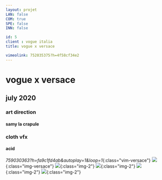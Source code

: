 ```yaml
---
layout: projet
LAN: false  
COM: true
SPE: false
INN: false

id: 5
client : vogue italia
title: vogue x versace

vimeolink: 752035375?h=4f58cf34e2
---
```


# vogue x versace
## july 2020
### art direction
#### samy la crapule
### cloth vfx
#### acid

*759030363?h=fa9c1fd4ab&autoplay=1&loop=1*{:class="vim-versace"}
![](/assets/projets/VogueItaliaVersace-5.png){:class="img-versace"}
![](/assets/projets/wip_vert_render.png){:class="img-2"}
![](/assets/projets/wip_capuche_render.png){:class="img-2"}
![](/assets/projets/VogueItaliaVersace-1.png){:class="img-2"}
![](/assets/projets/VogueItaliaVersace-3.png){:class="img-2"}
